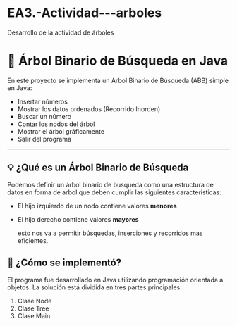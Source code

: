 # EA3.-Actividad---arboles
Desarrollo de la actividad de árboles
# 🌳 Árbol Binario de Búsqueda en Java

En este proyecto se implementa un Árbol Binario de Búsqueda (ABB) simple en Java:

- Insertar números
- Mostrar los datos ordenados (Recorrido Inorden)
- Buscar un número
- Contar los nodos del árbol
- Mostrar el árbol gráficamente
- Salir del programa

---

## 💡 ¿Qué es un Árbol Binario de Búsqueda

Podemos definir un árbol binario de busqueda como una estructura de datos en forma de arbol que deben cumplir las siguientes caracteristicas:

- El hijo izquierdo de un nodo contiene valores **menores**
- El hijo derecho contiene valores **mayores**

  esto nos va a permitir búsquedas, inserciones y recorridos mas eficientes.

## 🧱 ¿Cómo se implementó?
El programa fue desarrollado en Java utilizando programación orientada a objetos. La solución está dividida en tres partes principales:

1. Clase Node
2. Clase Tree
3. Clase Main
  
